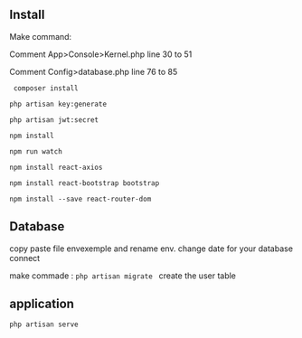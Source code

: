 ## Install 
 Make command:
 
Comment App>Console>Kernel.php
 line 30 to 51 
 
Comment Config>database.php
 line 76 to 85
 
 
 ``` composer install```
 
 ``` php artisan key:generate ```
 
 ``` php artisan jwt:secret  ```
 
 ``` npm install  ```
 
 ``` npm run watch  ```
 
 ``` npm install react-axios  ```
 
 ``` npm install react-bootstrap bootstrap  ```
 
  ``` npm install --save react-router-dom  ```
 
 
## Database 
copy paste file envexemple and rename env. 
change date for your database connect

make commade :
 ``` php artisan migrate  ``` create the user table

## application

 ``` php artisan serve  ```
